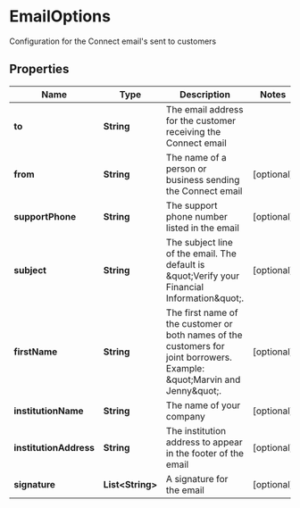 

# EmailOptions

Configuration for the Connect email's sent to customers

## Properties

| Name | Type | Description | Notes |
|------------ | ------------- | ------------- | -------------|
|**to** | **String** | The email address for the customer receiving the Connect email |  |
|**from** | **String** | The name of a person or business sending the Connect email |  [optional] |
|**supportPhone** | **String** | The support phone number listed in the email |  [optional] |
|**subject** | **String** | The subject line of the email. The default is \&quot;Verify your Financial Information\&quot;. |  [optional] |
|**firstName** | **String** | The first name of the customer or both names of the customers for joint borrowers. Example: \&quot;Marvin and Jenny\&quot;. |  [optional] |
|**institutionName** | **String** | The name of your company |  [optional] |
|**institutionAddress** | **String** | The institution address to appear in the footer of the email |  [optional] |
|**signature** | **List&lt;String&gt;** | A signature for the email |  [optional] |



